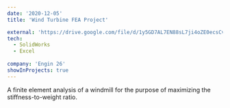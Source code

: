 ```yaml
---
date: '2020-12-05'
title: 'Wind Turbine FEA Project'

external: 'https://drive.google.com/file/d/1y5GD7AL7EN88sL7ji4oZE0ecsCv6hViI/view?usp=sharing'
tech:
  - SolidWorks
  - Excel
  
company: 'Engin 26'
showInProjects: true
---
```


A finite element analysis of a windmill for the purpose of maximizing the stiffness-to-weight ratio.
